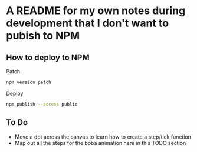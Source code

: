 # A README for my own notes during development that I don't want to pubish to NPM

## How to deploy to NPM

Patch

```sh
npm version patch
```

Deploy

```sh
npm publish --access public
```

## To Do

- Move a dot across the canvas to learn how to create a step/tick function
- Map out all the steps for the boba animation here in this TODO section
